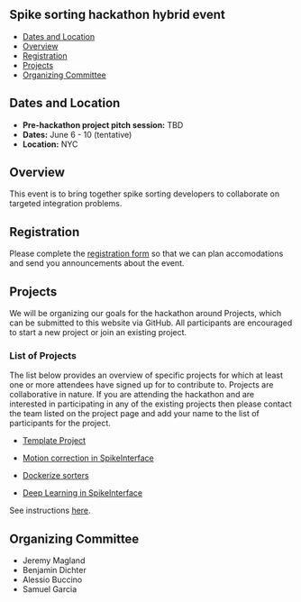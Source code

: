 ## Spike sorting hackathon hybrid event

  * [Dates and Location](#dates-and-location)
  * [Overview](#overview)
  * [Registration](#registration)
  * [Projects](#projects)
  * [Organizing Committee](#organizing-committee)


## Dates and Location

- **Pre-hackathon project pitch session:** TBD
- **Dates:** June 6 - 10 (tentative)
- **Location:** NYC

## Overview

This event is to bring together spike sorting developers to collaborate on targeted integration problems.

## Registration

Please complete the [registration form](https://docs.google.com/forms/d/e/1FAIpQLSeMQJ2h75_CT0rmDIcE2JEBQydY3XPhVoBPpvgxWsi4l2GqGQ/viewform?usp=sf_link) so that we can plan accomodations and send you announcements about the event.

## Projects

We will be organizing our goals for the hackathon around Projects, which can be submitted to this website via GitHub. All participants are encouraged to start a new project or join an existing project.

### List of Projects

The list below provides an overview of specific projects for which at least one or more attendees have signed up for to contribute to. Projects are collaborative in nature. If you are attending the hackathon and are interested in participating in any of the existing projects then please contact the team listed on the project page and add your name to the list of participants for the project.

* [Template Project](projects/TEMPLATE)

* [Motion correction in SpikeInterface](projects/motion-correction-in-si)
* [Dockerize sorters](projects/dockerize-sorters)
* [Deep Learning in SpikeInterface](projects/deep-learning-modules)


See instructions [here](projects/README.md).

## Organizing Committee

- Jeremy Magland
- Benjamin Dichter
- Alessio Buccino
- Samuel Garcia
